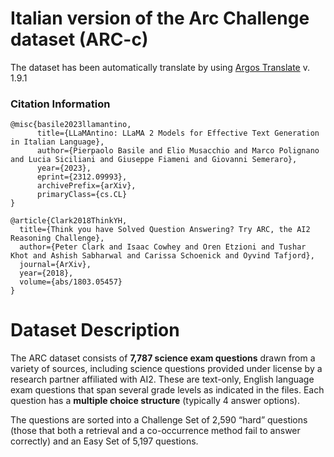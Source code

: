 # Italian version of the Arc Challenge dataset (ARC-c)
The dataset has been automatically translate by using [Argos Translate](https://github.com/argosopentech/argos-translate) v. 1.9.1


### Citation Information

```
@misc{basile2023llamantino,
      title={LLaMAntino: LLaMA 2 Models for Effective Text Generation in Italian Language}, 
      author={Pierpaolo Basile and Elio Musacchio and Marco Polignano and Lucia Siciliani and Giuseppe Fiameni and Giovanni Semeraro},
      year={2023},
      eprint={2312.09993},
      archivePrefix={arXiv},
      primaryClass={cs.CL}
}

@article{Clark2018ThinkYH,
  title={Think you have Solved Question Answering? Try ARC, the AI2 Reasoning Challenge},
  author={Peter Clark and Isaac Cowhey and Oren Etzioni and Tushar Khot and Ashish Sabharwal and Carissa Schoenick and Oyvind Tafjord},
  journal={ArXiv},
  year={2018},
  volume={abs/1803.05457}
}

```

# Dataset Description
The ARC dataset consists of **7,787 science exam questions** drawn from a variety of sources, including science questions provided under license by a research partner affiliated with AI2. These are text-only, English language exam questions that span several grade levels as indicated in the files. Each question has a
**multiple choice structure** (typically 4 answer options). 

The questions are sorted into a Challenge Set of 2,590 “hard” questions (those that both a retrieval and a co-occurrence method fail to answer correctly) and an Easy Set of 5,197 questions.
